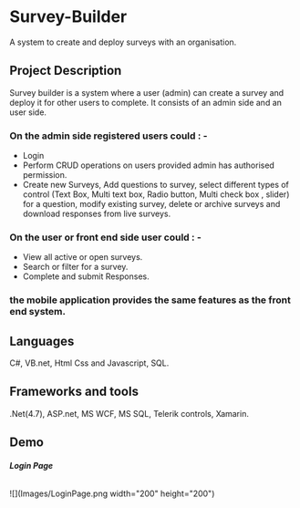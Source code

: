 # Survey-Builder
A system to create and deploy surveys with an organisation.

## Project Description
Survey builder is a system where a user (admin) can create a survey
and deploy it for other users to complete.
It consists of an admin side and an user side.


### On the admin side registered users could : -
* Login 
* Perform CRUD operations on users provided admin has authorised permission.
* Create new Surveys, Add questions to survey, select different types of control (Text Box, Multi text box, Radio button, Multi check box , slider) for a question, modify existing survey, delete or archive surveys and download responses from live surveys.


### On the user or front end side user could : -
* View all active or open surveys.
* Search or filter for a survey.
* Complete and submit Responses.

### the mobile application provides the same features as the front end system.

## Languages
C#, VB.net, Html Css and Javascript, SQL.

## Frameworks and tools  
.Net(4.7), ASP.net, MS WCF, MS SQL, Telerik controls, Xamarin.


## Demo

###### **Login Page**
![](Images/LoginPage.png width="200" height="200")



